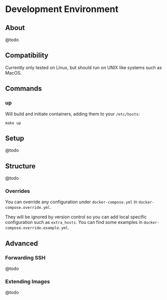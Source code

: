 # Development Environment

## About

@todo

## Compatibility

Currently only tested on Linux, but should run on UNIX like systems such as
MacOS.

## Commands

### up

Will build and initiate containers, adding them to your `/etc/hosts`:

```
make up
```

## Setup

@todo

## Structure

@todo

### Overrides

You can override any configuration under `docker-compose.yml` in
`docker-compose.override.yml`.

They will be ignored by version control so you can add local specific
configuration such as `extra_hosts`. You can find some examples in
`docker-compose.override.example.yml`.

## Advanced

### Forwarding SSH

@todo

### Extending Images

@todo
